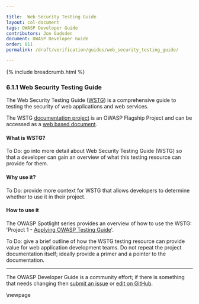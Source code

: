 ```yaml
---

title:  Web Security Testing Guide
layout: col-document
tags: OWASP Developer Guide
contributors: Jon Gadsden
document: OWASP Developer Guide
order: 811
permalink: /draft/verification/guides/web_security_testing_guide/

---
```


{% include breadcrumb.html %}

### 6.1.1 Web Security Testing Guide

The Web Security Testing Guide ([WSTG][wstg]) is a comprehensive guide to testing the security of
web applications and web services.

The WSTG [documentation project][wstg] is an OWASP Flagship Project
and can be accessed as a [web based document][wstg-latest].

#### What is WSTG?

To Do: go into more detail about Web Security Testing Guide (WSTG) so that a developer
can gain an overview of what this testing resource can provide for them.

#### Why use it?

To Do: provide more context for WSTG that allows developers to determine whether to use it in their project.

#### How to use it

The OWASP Spotlight series provides an overview of how to use the WSTG:
'Project 1 - [Applying OWASP Testing Guide][spotlight01]'.

To Do: give a brief outline of how the WSTG testing resource can provide value for web application development teams.
Do not repeat the project documentation itself; ideally provide a primer and a pointer to the documentation.

----

The OWASP Developer Guide is a community effort; if there is something that needs changing
then [submit an issue][issue080101] or [edit on GitHub][edit080101].

[edit080101]: https://github.com/OWASP/www-project-developer-guide/blob/main/draft/08-verification/01-guides/01-wstg.md
[issue080101]: https://github.com/OWASP/www-project-developer-guide/issues/new?labels=content&template=request.md&title=Update:%2008-verification/01-guides/01-wstg
[spotlight01]: https://youtu.be/bxQPePVDbQk
[wstg]: https://owasp.org/www-project-web-security-testing-guide/
[wstg-latest]: https://owasp.org/www-project-web-security-testing-guide/latest/

\newpage
